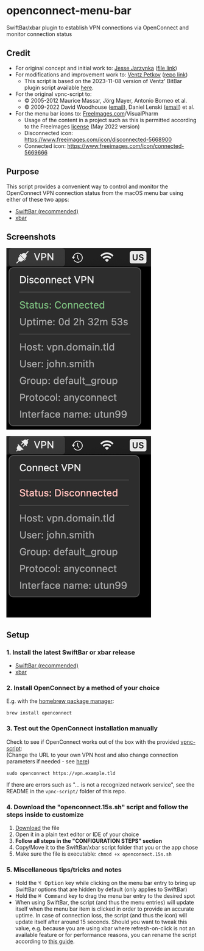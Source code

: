 # openconnect-menu-bar

SwiftBar/xbar plugin to establish VPN connections via OpenConnect and monitor connection status


## Credit

- For original concept and initial work to: [Jesse Jarzynka](https://github.com/jessejoe) ([file link](https://github.com/matryer/xbar-plugins/blob/7afadc2d29270c47fe09df4cabc8c29206bd419d/Network/vpn_advanced.sh))
- For modifications and improvement work to: [Ventz Petkov](https://github.com/ventz) ([repo link](https://github.com/ventz/openconnect-gui-menu-bar))
  - This script is based on the 2023-11-08 version of Ventz' BitBar plugin script available [here](https://github.com/ventz/openconnect-gui-menu-bar/blob/6bda0e18b12493b5c727f6cfca636e1455f23d56/openconnect.sh).
- For the original vpnc-script to:
  - © 2005-2012 Maurice Massar, Jörg Mayer, Antonio Borneo et al.
  - © 2009-2022 David Woodhouse ([email](mailto:dwmw2@infradead.org)), Daniel Lenski ([email](mailto:dlenski@gmail.com)) et al.
- For the menu bar icons to: [FreeImages.com](https://www.freeimages.com)/VisualPharm
  - Usage of the content in a project such as this is permitted according to the FreeImages [license](https://www.freeimages.com/license) (May 2022 version)
  - Disconnected icon: https://www.freeimages.com/icon/disconnected-5668900
  - Connected icon: https://www.freeimages.com/icon/connected-5669666


## Purpose

This script provides a convenient way to control and monitor the OpenConnect VPN connection status from the macOS menu bar using either of these two apps:
- [SwiftBar (recommended)](https://github.com/swiftbar/SwiftBar)
- [xbar](https://xbarapp.com/)


## Screenshots

![Connected](./screenshots/connected.png)

![Disconnected](./screenshots/disconnected.png)


## Setup

### 1. Install the latest SwiftBar or xbar release

- [SwiftBar (recommended)](https://github.com/swiftbar/SwiftBar)
- [xbar](https://xbarapp.com/)


### 2. Install OpenConnect by a method of your choice

E.g. with the [homebrew package manager](https://brew.sh):
```shell
brew install openconnect
```


### 3. Test out the OpenConnect installation manually

Check to see if OpenConnect works out of the box with the provided [vpnc-script](https://www.infradead.org/openconnect/vpnc-script.html):<br />
(Change the URL to your own VPN host and also change connection parameters if needed - see [here](https://www.infradead.org/openconnect/connecting.html))
```shell
sudo openconnect https://vpn.example.tld
```
If there are errors such as "... is not a recognized network service", see the README in the `vpnc-script/` folder of this repo.


### 4. Download the "openconnect.15s.sh" script and follow the steps inside to customize

1. [Download](https://github.com/niklasbogensperger/openconnect-menu-bar/blob/main/openconnect.15s.sh) the file
2. Open it in a plain text editor or IDE of your choice
3. **Follow all steps in the "CONFIGURATION STEPS" section**
4. Copy/Move it to the SwiftBar/xbar script folder that you or the app chose
5. Make sure the file is executable: `chmod +x openconnect.15s.sh`


### 5. Miscellaneous tips/tricks and notes

- Hold the <kbd>⌥ Option</kbd> key while clicking on the menu bar entry to bring up SwiftBar options that are hidden by default (only applies to SwiftBar)
- Hold the <kbd>⌘ Command</kbd> key to drag the menu bar entry to the desired spot
- When using SwiftBar, the script (and thus the menu entries) will update itself when the menu bar item is clicked in order to provide an accurate uptime. In case of connection loss, the script (and thus the icon) will update itself after around 15 seconds. Should you want to tweak this value, e.g. because you are using xbar where refresh-on-click is not an available feature or for performance reasons, you can rename the script according to [this guide](https://github.com/swiftbar/SwiftBar#plugin-naming).
